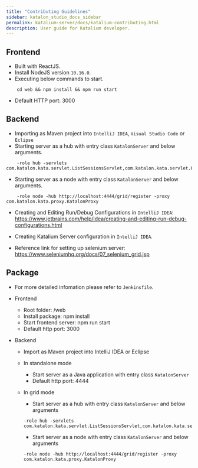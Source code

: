 ```yaml
---
title: "Contributing Guidelines" 
sidebar: katalon_studio_docs_sidebar
permalink: katalium-server/docs/katalium-contributing.html 
description: User guide for Katalium developer.
---
```

## Frontend
- Built with ReactJS.
- Install NodeJS version `10.16.0`.
- Executing below commands to start.

```
	cd web && npm install && npm run start
```
	
- Default HTTP port: 3000

## Backend
- Importing as Maven project into `IntelliJ IDEA`, `Visual Studio Code` or `Eclipse`
- Starting server as a hub with entry class `KatalonServer` and below arguments.

```
	-role hub -servlets com.katalon.kata.servlet.ListSessionsServlet,com.katalon.kata.servlet.KatalonConsole,com.katalon.kata.servlet.ScreenShotsServlet,com.katalon.kata.servlet.ConfigSessionsServlet,com.katalon.kata.servlet.SessionServlet
```

- Starting server as a node with entry class `KatalonServer` and below arguments.

```
	-role node -hub http://localhost:4444/grid/register -proxy com.katalon.kata.proxy.KatalonProxy
```

- Creating and Editing Run/Debug Configurations in `IntelliJ IDEA`: https://www.jetbrains.com/help/idea/creating-and-editing-run-debug-configurations.html

- Creating Katalium Server configuration in `IntelliJ IDEA`.

- Reference link for setting up selenium server: https://www.seleniumhq.org/docs/07_selenium_grid.jsp

## Package
- For more detailed infomation please refer to `Jenkinsfile`.
- Frontend
	- Root folder: /web
	- Install package: npm install
	- Start frontend server: npm run start
	- Default http port: 3000

- Backend
	- Import as Maven project into IntelliJ IDEA or Eclipse 
	- In standalone mode
		- Start server as a Java application with entry class `KatalonServer`
		- Default http port: 4444
 	- In grid mode
		- Start server as a hub with entry class `KatalonServer` and below arguments
		
		```
		-role hub -servlets com.katalon.kata.servlet.ListSessionsServlet,com.katalon.kata.servlet.KatalonConsole,com.katalon.kata.servlet.ScreenShotsServlet,com.katalon.kata.servlet.ConfigSessionsServlet,com.katalon.kata.servlet.SessionServlet
		```

		- Start server as a node with entry class `KatalonServer` and below arguments
		
		```
		-role node -hub http://localhost:4444/grid/register -proxy com.katalon.kata.proxy.KatalonProxy
		```
